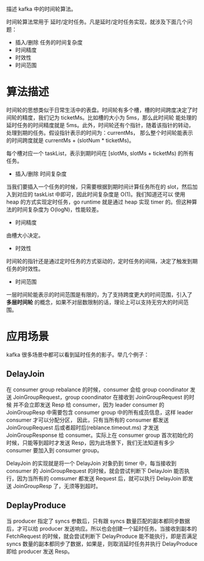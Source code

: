 描述 kafka 中的时间轮算法。

时间轮算法常用于 延时/定时任务。凡是延时/定时任务实现，就涉及下面几个问题：

- 插入/删除 任务的时间复杂度
- 时间精度
- 时效性
- 时间范围

# 算法描述

时间轮的思想类似于日常生活中的表盘。时间轮有多个槽，槽的时间跨度决定了时间轮的精度，我们记为 ticketMs。比如槽的大小为 5ms，那么此时间轮
能处理的延时任务的时间精度就是 5ms。此外，时间轮还有个指针，随着该指针的转动，处理到期的任务。假设指针表示的时间为：currentMs，
那么整个时间轮能表示的时间跨度就是 currentMs + (slotNum * ticketMs)。

每个槽对应一个 taskList，表示到期时间在 [slotMs, slotMs + ticketMs) 的所有任务。


- 插入/删除 时间复杂度

当我们要插入一个任务的时候，只需要根据到期时间计算任务所在的 slot，然后加入到对应的 taskList 中即可，因此时间复杂度是 O(1)。我们知道还可以
使用 heap 的方式实现定时任务，go runtime 就是通过 heap 实现 timer 的。但这种算法的时间复杂度为 O(logN)，性能较差。

- 时间精度

由槽大小决定。


- 时效性

时间轮的指针还是通过定时任务的方式驱动的，定时任务的间隔，决定了触发到期任务的时效性。

- 时间范围

一层时间轮能表示的时间范围是有限的，为了支持跨度更大的时间范围，引入了 **多层时间轮** 的概念，如果不对层数限制的话，理论上可以支持无穷大的时间范围。


# 应用场景

kafka 很多场景中都可以看到延时任务的影子。举几个例子：

## DelayJoin

在 consumer group rebalance 的时候，consumer 会给 group coondinator 发送 JoinGroupRequest，group coondinator 在接收到 JoinGroupRequest 的时候
并不会立即发送 Resp 给 consumer，因为 leader consumer 的 JoinGroupResp 中需要包含 consumer group 中的所有成员信息，这样 leader consumer 才可以分配分区，
因此，只有当所有的 consumer 都发送 JoinGroupRequest 后或者超时后(reblance.timeout.ms) 才发送 JoinGroupResponse 给 consumer。实际上在 consumer group
首次初始化的时候，只能等到超时才发送 Resp，因为此场景下，我们无法知道有多少 consumer 要加入到 consumer group。<br>

DelayJoin 的实现就是将一个 DelayJoin 对象扔到 timer 中，每当接收到 consumer 的 JoinGroupRequest 的时候，就会尝试判断下 DelayJoin 能否执行，因为当所有的
comsumer 都发送 Request 后，就可以执行 DelayJoin 即发送 JoinGroupResp 了，无须等到超时。


## DeplayProduce

当 producer 指定了 syncs 参数后，只有跟 syncs 数量匹配的副本都同步数据后，才可以给 producer 发送响应。所以也会创建一个延时任务。当接收到副本的 FetchRequest
的时候，就会尝试判断下 DelayProduce 能不能执行，即是否满足 syncs 数量的副本都同步了数据，如果是，则取消延时任务并执行 DelayProduce 即给 producer 发送 Resp。